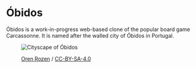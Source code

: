 # Óbidos

Óbidos is a work-in-progress web-based clone of the popular board game Carcassonne.
It is named after the walled city of Óbidos in Portugal.

<figure>

![Cityscape of Óbidos](https://user-images.githubusercontent.com/8607022/107149435-78ce0580-6950-11eb-92c4-4ba9ca0dac17.png)

<figcaption>

[Oren Rozen](https://commons.wikimedia.org/wiki/File:Portugal_110716_%C3%93bidos_05.jpg) / [CC-BY-SA-4.0](https://creativecommons.org/licenses/by-sa/4.0/)

</figcaption>

</figure>
